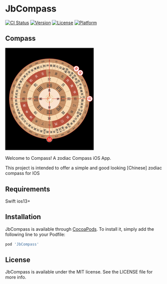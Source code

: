 # JbCompass

[![CI Status](https://img.shields.io/travis/pods/JbCompass.svg?style=flat)](https://travis-ci.org/pods/JbCompass)
[![Version](https://img.shields.io/cocoapods/v/JbCompass.svg?style=flat)](https://cocoapods.org/pods/JbCompass)
[![License](https://img.shields.io/cocoapods/l/JbCompass.svg?style=flat)](https://cocoapods.org/pods/JbCompass)
[![Platform](https://img.shields.io/cocoapods/p/JbCompass.svg?style=flat)](https://cocoapods.org/pods/JbCompass)

## Compass

<img src="./screen.png" style="zoom:33%;" ></img>

Welcome to Compass! A zodiac Compass iOS App.

This project is intended to offer a simple and good looking [Chinese] zodiac compass for IOS

## Requirements

Swift ios13+

## Installation

JbCompass is available through [CocoaPods](https://cocoapods.org). To install
it, simply add the following line to your Podfile:

```ruby
pod 'JbCompass'
```

## License

JbCompass is available under the MIT license. See the LICENSE file for more info.
